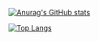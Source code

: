 [![Anurag's GitHub stats](https://github-readme-stats.vercel.app/api?username=takumines&count_private=true&show_icons=true&count_private=true)](https://github.com/anuraghazra/github-readme-stats)  
  
[![Top Langs](https://github-readme-stats.vercel.app/api/top-langs/?username=takumines&hide=Blade,htnl?&layout=compact&langs_count=6)](https://github.com/anuraghazra/github-readme-stats)
